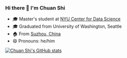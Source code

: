 ### Hi there 👋 I'm Chuan Shi

- 🎓 Master's student at [NYU Center for Data Science](https://cds.nyu.edu/)
- 🎓 Graduated from University of Washington, Seattle
- 🏠 From [Suzhou, China](https://en.wikipedia.org/wiki/Suzhou)
- 😄 Pronouns: he/him

[![Chuan Shi's GitHub stats](https://github-readme-stats.vercel.app/api?username=shichuanyes)](https://github.com/anuraghazra/github-readme-stats)
